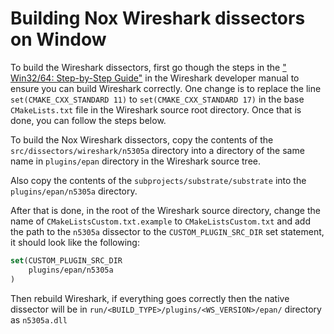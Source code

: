 # Building Nox Wireshark dissectors on Window

To build the Wireshark dissectors, first go though the steps in the [" Win32/64: Step-by-Step Guide"](https://www.wireshark.org/docs/wsdg_html_chunked/ChSetupWin32.html)  in the Wireshark developer manual to ensure you can build Wireshark correctly. One change is to replace the line `set(CMAKE_CXX_STANDARD 11)` to `set(CMAKE_CXX_STANDARD 17)` in the base `CMakeLists.txt` file in the Wireshark source root directory. Once that is done, you can follow the steps below.

To build the Nox Wireshark dissectors, copy the contents of the `src/dissectors/wireshark/n5305a` directory into a directory of the same name in `plugins/epan` directory in the Wireshark source tree.

Also copy the contents of the `subprojects/substrate/substrate` into the `plugins/epan/n5305a` directory.

After that is done, in the root of the Wireshark source directory, change the name of `CMakeListsCustom.txt.example` to `CMakeListsCustom.txt` and add the path to the `n5305a` dissector to the `CUSTOM_PLUGIN_SRC_DIR` set statement, it should look like the following:

```cmake
set(CUSTOM_PLUGIN_SRC_DIR
	plugins/epan/n5305a
)
```

Then rebuild Wireshark, if everything goes correctly then the native dissector will be in `run/<BUILD_TYPE>/plugins/<WS_VERSION>/epan/` directory as `n5305a.dll`
